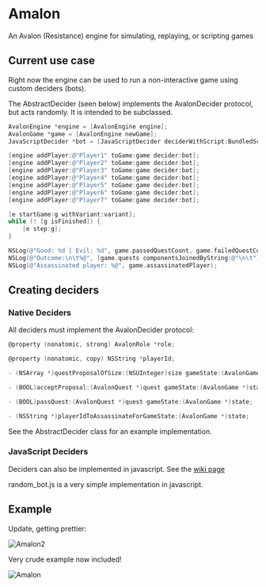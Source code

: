 Amalon
======

An Avalon (Resistance) engine for simulating, replaying, or scripting games

## Current use case

Right now the engine can be used to run a non-interactive game using custom deciders (bots).

The AbstractDecider (seen below) implements the AvalonDecider protocol, but acts randomly.  It is intended to be subclassed.

```objective-c
AvalonEngine *engine = [AvalonEngine engine];
AvalonGame *game = [AvalonEngine newGame];
JavaScriptDecider *bot = [JavaScriptDecider deciderWithScript:BundledScript(@"simple_bot")];

[engine addPlayer:@"Player1" toGame:game decider:bot];
[engine addPlayer:@"Player2" toGame:game decider:bot];
[engine addPlayer:@"Player3" toGame:game decider:bot];
[engine addPlayer:@"Player4" toGame:game decider:bot];
[engine addPlayer:@"Player5" toGame:game decider:bot];
[engine addPlayer:@"Player6" toGame:game decider:bot];
[engine addPlayer:@"Player7" toGame:game decider:bot];

[e startGame:g withVariant:variant];
while (! [g isFinished]) {
    [e step:g];
}

NSLog(@"Good: %d | Evil: %d", game.passedQuestCount, game.failedQuestCount);
NSLog(@"Outcome:\n\t%@", [game.quests componentsJoinedByString:@"\n\t"]);
NSLog(@"Assassinated player: %@", game.assassinatedPlayer);
```

## Creating deciders

### Native Deciders

All deciders must implement the AvalonDecider protocol:

```objective-c
@property (nonatomic, strong) AvalonRole *role;

@property (nonatomic, copy) NSString *playerId;

- (NSArray *)questProposalOfSize:(NSUInteger)size gameState:(AvalonGame *)state;

- (BOOL)acceptProposal:(AvalonQuest *)quest gameState:(AvalonGame *)state;

- (BOOL)passQuest:(AvalonQuest *)quest gameState:(AvalonGame *)state;

- (NSString *)playerIdToAssassinateForGameState:(AvalonGame *)state;
```

See the AbstractDecider class for an example implementation.

### JavaScript Deciders

Deciders can also be implemented in javascript.  See the [wiki page](https://github.com/TokenGnome/Amalon/wiki/Using-JavaScript-for-Deciders)

random_bot.js is a very simple implementation in javascript.

## Example

Update, getting prettier:

<img src="https://dl.dropboxusercontent.com/u/10407794/amalon2.PNG" alt="Amalon2" title="Amalon2">

Very crude example now included!

<img src="https://dl.dropboxusercontent.com/u/10407794/amalon.PNG" alt="Amalon" title="Amalon">